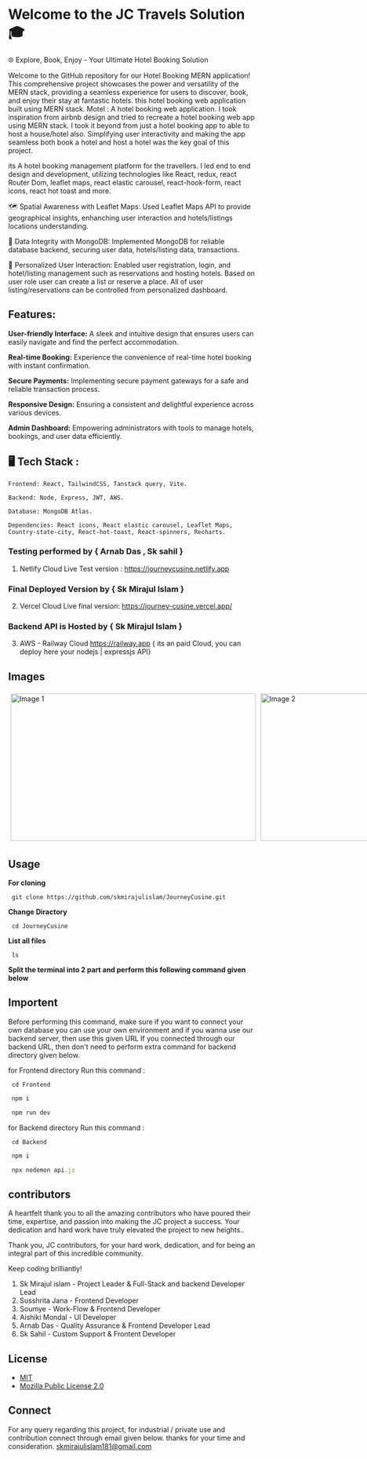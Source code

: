 # Welcome to the JC Travels Solution 🎓

🌐 Explore, Book, Enjoy - Your Ultimate Hotel Booking Solution

Welcome to the GitHub repository for our Hotel Booking MERN application! This comprehensive project showcases the power and versatility of the MERN stack, providing a seamless experience for users to discover, book, and enjoy their stay at fantastic hotels. this hotel booking web application built using MERN stack. Motel : A hotel booking web application. I took inspiration from airbnb design and tried to recreate a hotel booking web app using MERN stack. I took it beyond from just a hotel booking app to able to host a house/hotel also. Simplifying user interactivity and making the app seamless both book a hotel and host a hotel was the key goal of this project.

its A hotel booking management platform for the travellers. I led end to end design and development, utilizing technologies like React, redux, react Router Dom, leaflet maps, react elastic carousel, react-hook-form, react icons, react hot toast and more.

🗺️ Spatial Awareness with Leaflet Maps: Used Leaflet Maps API to provide geographical insights, enhanching user interaction and hotels/listings locations understanding.

💾 Data Integrity with MongoDB: Implemented MongoDB for reliable database backend, securing user data, hotels/listing data, transactions.

👤 Personalized User Interaction: Enabled user registration, login, and hotel/listing management such as reservations and hosting hotels. Based on user role user can create a list or reserve a place. All of user listing/reservations can be controlled from personalized dashboard.

## Features:

**User-friendly Interface:** A sleek and intuitive design that ensures users can easily navigate and find the perfect accommodation.

**Real-time Booking:** Experience the convenience of real-time hotel booking with instant confirmation.

**Secure Payments:** Implementing secure payment gateways for a safe and reliable transaction process.

**Responsive Design:** Ensuring a consistent and delightful experience across various devices.

**Admin Dashboard:** Empowering administrators with tools to manage hotels, bookings, and user data efficiently.



## 🖥️ Tech Stack :
```
Frontend: React, TailwindCSS, Tanstack query, Vite.

Backend: Node, Express, JWT, AWS. 

Database: MongoDB Atlas.

Dependencies: React icons, React elastic carousel, Leaflet Maps, Country-state-city, React-hot-toast, React-spinners, Recharts.
```
### Testing performed by { Arnab Das , Sk sahil }
1. Netlify Cloud Live Test version : https://journeycusine.netlify.app
### Final Deployed Version by { Sk Mirajul Islam }
2. Vercel Cloud Live final version: https://journey-cusine.vercel.app/
### Backend API is Hosted by { Sk Mirajul Islam }
3. AWS - Railway Cloud https://railway.app { its an paid Cloud, you can deploy here your nodejs | expressjs API}

## Images
<div style="display: flex; align-items: center;">
    <div style="flex: 1; padding: 5px;">
        <img src="https://github.com/skmirajulislam/JourneyCusine/blob/master/img1.png" alt="Image 1" style="width: 500px; height: 300px;">
    </div>
    <div style="flex: 1; padding: 5px;">
        <img src="https://github.com/skmirajulislam/JourneyCusine/blob/master/img2.png" alt="Image 2" style="width: 500px; height: 300px;">
    </div>
    <div style="flex: 1; padding: 5px;">
        <img src="https://github.com/skmirajulislam/JourneyCusine/blob/master/img3.png" alt="Image 3" style="width: 500px; height: 300px;">
    </div>
    <div style="flex: 1; padding: 5px;">
        <img src="https://github.com/skmirajulislam/JourneyCusine/blob/master/img4.png" alt="Image 4" style="width: 500px; height: 300px;">
    </div>
</div>



## Usage

**For cloning** 
```
 git clone https://github.com/skmirajulislam/JourneyCusine.git
```

**Change Diractory**
```
 cd JourneyCusine
```
**List all files**
```
 ls
```

**Split the terminal into 2 part and perform this following command given below**

## Importent
Before performing this command, make sure if you want to connect your own database you can use your own environment and if you wanna use our backend server, then use this given URL
If you connected through our backend URL, then don't need to perform extra command for backend directory given below.


for Frontend directory Run this command :
```
 cd Frontend
```
```js
 npm i
```
```js
 npm run dev
```


for Backend directory Run this command :
```
 cd Backend
```
```js
 npm i
```
```js
 npx nodemon api.js
```


## contributors

A heartfelt thank you to all the amazing contributors who have poured their time, expertise, and passion into making the JC project a success. Your dedication and hard work have truly elevated the project to new heights..

Thank you, JC contributors, for your hard work, dedication, and for being an integral part of this incredible community.

Keep coding brilliantly!

1. Sk Mirajul islam - Project Leader & Full-Stack and backend Developer Lead 
2. Susshrita Jana - Frontend Developer 
3. Soumye -  Work-Flow & Frontend Developer
4. Aishiki Mondal - UI Developer
5. Arnab Das - Quality Assurance & Frontend Developer Lead
6. Sk Sahil - Custom Support & Frontent Developer

## License

- [MIT](https://github.com/skmirajulislam/JourneyCusine/blob/master/MIT-LICENSE)
- [Mozilla Public License 2.0](https://github.com/skmirajulislam/JourneyCusine/blob/master/MOZILA-FIREFOX-LICENSE)

## Connect 
For any query regarding this project, for industrial / private use and contribution connect through email given below. thanks for your time and consideration.
skmirajulislam181@gmail.com



